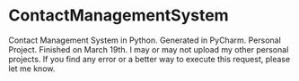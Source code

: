 # ContactManagementSystem
Contact Management System in Python. Generated in PyCharm. 
Personal Project. Finished on March 19th. I may or may not upload my other personal projects.
If you find any error or a better way to execute this request, please let me know. 

